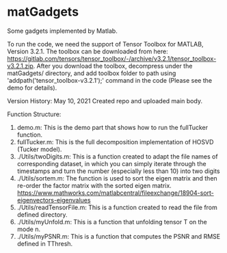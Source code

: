 # matGadgets
Some gadgets implemented by Matlab.

To run the code, we need the support of Tensor Toolbox for MATLAB, Version 3.2.1. The toolbox can be downloaded from here: https://gitlab.com/tensors/tensor_toolbox/-/archive/v3.2.1/tensor_toolbox-v3.2.1.zip. After you download the toolbox, decompress under the matGadgets/ directory, and add toolbox folder to path using 'addpath('tensor_toolbox-v3.2.1');' command in the code (Please see the demo for details).

Version History: 
    May 10, 2021 Created repo and uploaded main body.
    
Function Structure:
  1. demo.m: This is the demo part that shows how to run the fullTucker function.
  2. fullTucker.m: This is the full decomposition implementation of HOSVD (Tucker model).
  3. ./Utils/twoDigits.m: This is a function created to adapt the file names of corresponding dataset, in which you can simply iterate through the timestamps and         turn the number (especially less than 10) into two digits
  4. ./Utils/sortem.m: The function is used to sort the eigen matrix and then re-order the factor matrix with the sorted eigen matrix.
      https://www.mathworks.com/matlabcentral/fileexchange/18904-sort-eigenvectors-eigenvalues
  5. ./Utils/readTensorFile.m: This is a function created to read the file from defined directory.
  6. ./Utils/myUnfold.m: This is a function that unfolding tensor T on the mode n.
  7. ./Utils/myPSNR.m: This is a function that computes the PSNR and RMSE defined in TThresh.
